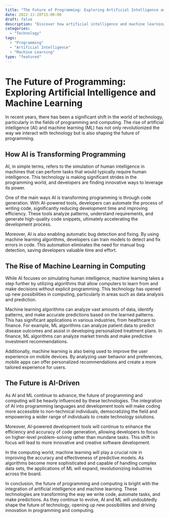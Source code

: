 ```yaml
--- 
title: "The Future of Programming: Exploring Artificial Intelligence and Machine Learning"
date: 2022-11-20T15:00:00
draft: false
description: "Discover how artificial intelligence and machine learning are shaping the future of programming and computing."
categories:
  - "Technology"
tags:
  - "Programming"
  - "Artificial Intelligence"
  - "Machine Learning"
type: "featured"
--- 
```


# The Future of Programming: Exploring Artificial Intelligence and Machine Learning

In recent years, there has been a significant shift in the world of technology, particularly in the fields of programming and computing. The rise of artificial intelligence (AI) and machine learning (ML) has not only revolutionized the way we interact with technology but is also shaping the future of programming.

## How AI is Transforming Programming

AI, in simple terms, refers to the simulation of human intelligence in machines that can perform tasks that would typically require human intelligence. This technology is making significant strides in the programming world, and developers are finding innovative ways to leverage its power.

One of the main ways AI is transforming programming is through code generation. With AI-powered tools, developers can automate the process of writing code, significantly reducing development time and improving efficiency. These tools analyze patterns, understand requirements, and generate high-quality code snippets, ultimately accelerating the development process.

Moreover, AI is also enabling automatic bug detection and fixing. By using machine learning algorithms, developers can train models to detect and fix errors in code. This automation eliminates the need for manual bug detection, saving developers valuable time and effort.

## The Rise of Machine Learning in Computing

While AI focuses on simulating human intelligence, machine learning takes a step further by utilizing algorithms that allow computers to learn from and make decisions without explicit programming. This technology has opened up new possibilities in computing, particularly in areas such as data analysis and prediction.

Machine learning algorithms can analyze vast amounts of data, identify patterns, and make accurate predictions based on the learned patterns. This has significant applications in various industries, from healthcare to finance. For example, ML algorithms can analyze patient data to predict disease outcomes and assist in developing personalized treatment plans. In finance, ML algorithms can analyze market trends and make predictive investment recommendations.

Additionally, machine learning is also being used to improve the user experience on mobile devices. By analyzing user behavior and preferences, mobile apps can offer personalized recommendations and create a more tailored experience for users.

## The Future is AI-Driven

As AI and ML continue to advance, the future of programming and computing will be heavily influenced by these technologies. The integration of AI into programming languages and development tools will make coding more accessible to non-technical individuals, democratizing the field and empowering a wider range of individuals to create technology solutions.

Moreover, AI-powered development tools will continue to enhance the efficiency and accuracy of code generation, allowing developers to focus on higher-level problem-solving rather than mundane tasks. This shift in focus will lead to more innovative and creative software development.

In the computing world, machine learning will play a crucial role in improving the accuracy and effectiveness of predictive models. As algorithms become more sophisticated and capable of handling complex data sets, the applications of ML will expand, revolutionizing industries across the board.

In conclusion, the future of programming and computing is bright with the integration of artificial intelligence and machine learning. These technologies are transforming the way we write code, automate tasks, and make predictions. As they continue to evolve, AI and ML will undoubtedly shape the future of technology, opening up new possibilities and driving innovation in programming and computing.
